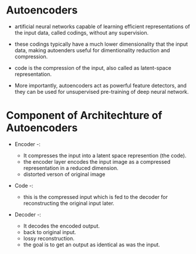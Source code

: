 # Autoencoders

- artificial neural networks capable of learning efficient representations of the input data, called codings, without any supervision.

- these codings typically have a much lower dimensionality that the input data, making autoenders useful for dimentionality reduction and compression.

- code is the compression of the input, also called as latent-space representation.

- More importantly, autoencoders act as powerful feature detectors, and they can be used for unsupervised pre-training of deep neural network.

# Component of Architechture of Autoencoders

- Encoder -:
    - It compresses the input into a latent space represention (the code).
    - the encoder layer encodes the input image as a compressed representation in a reduced dimension.
    - distorted verson of original image

- Code -:
    - this is the compressed input which is fed to the decoder for reconstructing the original input later.

- Decoder -:
    - It decodes the encoded output.
    - back to original input.
    - lossy reconstruction.
    - the goal is to get an output as identical as was the input.